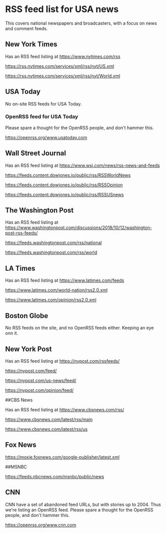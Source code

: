 # RSS feed list for USA news

This covers national newspapers and broadcasters, with a focus on news and comment feeds.


## New York Times

Has an RSS feed listing at https://www.nytimes.com/rss

https://rss.nytimes.com/services/xml/rss/nyt/US.xml

https://rss.nytimes.com/services/xml/rss/nyt/World.xml

## USA Today

No on-site RSS feeds for USA Today.

### OpenRSS feed for USA Today

Please spare a thought for the OpenRSS people, and don't hammer this.

https://openrss.org/www.usatoday.com

## Wall Street Journal

Has an RSS feed listing at https://www.wsj.com/news/rss-news-and-feeds

https://feeds.content.dowjones.io/public/rss/RSSWorldNews

https://feeds.content.dowjones.io/public/rss/RSSOpinion

https://feeds.content.dowjones.io/public/rss/RSSUSnews

## The Washington Post

Has an RSS feed listing at https://www.washingtonpost.com/discussions/2018/10/12/washington-post-rss-feeds/

https://feeds.washingtonpost.com/rss/national

https://feeds.washingtonpost.com/rss/world

##  LA Times

Has an RSS feed listing at https://www.latimes.com/feeds

https://www.latimes.com/world-nation/rss2.0.xml

https://www.latimes.com/opinion/rss2.0.xml

## Boston Globe

No RSS feeds on the site, and no OpenRSS feeds either. Keeping an eye onn it.

## New York Post

Has an RSS feed listing at https://nypost.com/rssfeeds/

https://nypost.com/feed/

https://nypost.com/us-news/feed/

https://nypost.com/opinion/feed/

##CBS News

Has an RSS feed listing at https://www.cbsnews.com/rss/

https://www.cbsnews.com/latest/rss/main

https://www.cbsnews.com/latest/rss/us

## Fox News

https://moxie.foxnews.com/google-publisher/latest.xml

##MSNBC

https://feeds.nbcnews.com/msnbc/public/news

## CNN

CNN have a set of abandoned feed URLs, but with stories up to 2004. Thus we're listing an OpenRSS feed.
Please spare a thought for the OpenRSS people, and don't hammer this.

https://openrss.org/www.cnn.com

